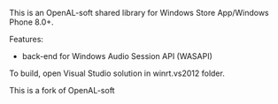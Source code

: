 This is an OpenAL-soft shared library for Windows Store App/Windows Phone 8.0+.

Features:
 * back-end for Windows Audio Session API (WASAPI)

To build, open Visual Studio solution in winrt.vs2012 folder. 
 
This is a fork of OpenAL-soft 
